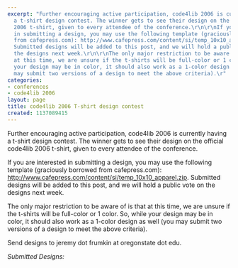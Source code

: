 ```yaml
---
excerpt: "Further encouraging active participation, code4lib 2006 is currently having
  a t-shirt design contest. The winner gets to see their design on the official code4lib
  2006 t-shirt, given to every attendee of the conference.\r\n\r\nIf you are interested
  in submitting a design, you may use the following template (graciously borrowed
  from cafepress.com): http://www.cafepress.com/content/si/temp_10x10_apparel.zip.
  Submitted designs will be added to this post, and we will hold a public vote on
  the designs next week.\r\n\r\nThe only major restriction to be aware of is that
  at this time, we are unsure if the t-shirts will be full-color or 1 color. So, while
  your design may be in color, it should also work as a 1-color design as well (you
  may submit two versions of a design to meet the above criteria).\r"
categories:
- conferences
- code4lib 2006
layout: page
title: code4lib 2006 T-shirt design contest
created: 1137089415
---
```

Further encouraging active participation, code4lib 2006 is currently having a t-shirt design contest. The winner gets to see their design on the official code4lib 2006 t-shirt, given to every attendee of the conference.

If you are interested in submitting a design, you may use the following template (graciously borrowed from cafepress.com): http://www.cafepress.com/content/si/temp_10x10_apparel.zip. Submitted designs will be added to this post, and we will hold a public vote on the designs next week.

The only major restriction to be aware of is that at this time, we are unsure if the t-shirts will be full-color or 1 color. So, while your design may be in color, it should also work as a 1-color design as well (you may submit two versions of a design to meet the above criteria).

Send designs to jeremy dot frumkin at oregonstate dot edu.



<em>Submitted Designs:</em>
